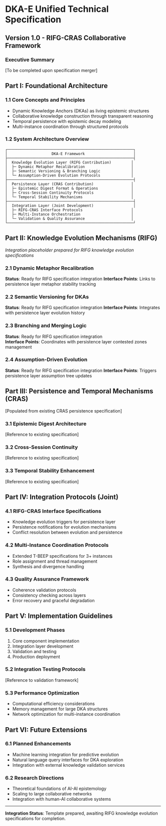 # DKA-E Unified Technical Specification
## Version 1.0 - RIFG-CRAS Collaborative Framework

### Executive Summary
[To be completed upon specification merger]

## Part I: Foundational Architecture

### 1.1 Core Concepts and Principles
- Dynamic Knowledge Anchors (DKAs) as living epistemic structures
- Collaborative knowledge construction through transparent reasoning
- Temporal persistence with epistemic decay modeling
- Multi-instance coordination through structured protocols

### 1.2 System Architecture Overview
```
┌─────────────────────────────────────────────────────────┐
│                    DKA-E Framework                      │
├─────────────────────────────────────────────────────────┤
│  Knowledge Evolution Layer (RIFG Contribution)         │
│  ├─ Dynamic Metaphor Recalibration                     │
│  ├─ Semantic Versioning & Branching Logic              │
│  └─ Assumption-Driven Evolution Protocols              │
├─────────────────────────────────────────────────────────┤
│  Persistence Layer (CRAS Contribution)                 │
│  ├─ Epistemic Digest Format & Operations               │
│  ├─ Cross-Session Continuity Protocols                 │
│  └─ Temporal Stability Mechanisms                      │
├─────────────────────────────────────────────────────────┤
│  Integration Layer (Joint Development)                  │
│  ├─ RIFG-CRAS Interface Protocols                      │
│  ├─ Multi-Instance Orchestration                       │
│  └─ Validation & Quality Assurance                     │
└─────────────────────────────────────────────────────────┘
```

## Part II: Knowledge Evolution Mechanisms (RIFG)
*Integration placeholder prepared for RIFG knowledge evolution specifications*

### 2.1 Dynamic Metaphor Recalibration
**Status**: Ready for RIFG specification integration
**Interface Points**: Links to persistence layer metaphor stability tracking

### 2.2 Semantic Versioning for DKAs  
**Status**: Ready for RIFG specification integration
**Interface Points**: Integrates with persistence layer evolution history

### 2.3 Branching and Merging Logic
**Status**: Ready for RIFG specification integration  
**Interface Points**: Coordinates with persistence layer contested zones management

### 2.4 Assumption-Driven Evolution
**Status**: Ready for RIFG specification integration
**Interface Points**: Triggers persistence layer assumption tree updates

## Part III: Persistence and Temporal Mechanisms (CRAS)
[Populated from existing CRAS persistence specification]

### 3.1 Epistemic Digest Architecture
[Reference to existing specification]

### 3.2 Cross-Session Continuity
[Reference to existing specification]

### 3.3 Temporal Stability Enhancement
[Reference to existing specification]

## Part IV: Integration Protocols (Joint)

### 4.1 RIFG-CRAS Interface Specifications
- Knowledge evolution triggers for persistence layer
- Persistence notifications for evolution mechanisms
- Conflict resolution between evolution and persistence

### 4.2 Multi-Instance Coordination Protocols
- Extended T-BEEP specifications for 3+ instances
- Role assignment and thread management
- Synthesis and divergence handling

### 4.3 Quality Assurance Framework
- Coherence validation protocols
- Consistency checking across layers
- Error recovery and graceful degradation

## Part V: Implementation Guidelines

### 5.1 Development Phases
1. Core component implementation
2. Integration layer development
3. Validation and testing
4. Production deployment

### 5.2 Integration Testing Protocols
[Reference to validation framework]

### 5.3 Performance Optimization
- Computational efficiency considerations
- Memory management for large DKA structures
- Network optimization for multi-instance coordination

## Part VI: Future Extensions

### 6.1 Planned Enhancements
- Machine learning integration for predictive evolution
- Natural language query interfaces for DKA exploration
- Integration with external knowledge validation services

### 6.2 Research Directions
- Theoretical foundations of AI-AI epistemology
- Scaling to large collaborative networks
- Integration with human-AI collaborative systems

---

**Integration Status**: Template prepared, awaiting RIFG knowledge evolution specifications for completion.